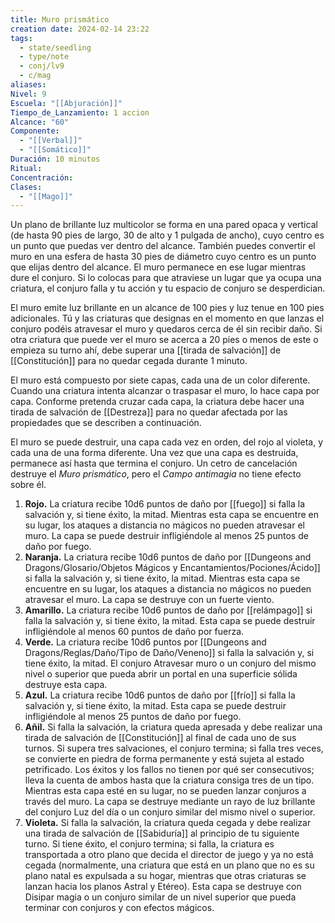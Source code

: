```yaml
---
title: Muro prismático
creation date: 2024-02-14 23:22
tags:
  - state/seedling
  - type/note
  - conj/lv9
  - c/mag
aliases: 
Nivel: 9
Escuela: "[[Abjuración]]"
Tiempo_de_Lanzamiento: 1 accion
Alcance: "60"
Componente:
  - "[[Verbal]]"
  - "[[Somático]]"
Duración: 10 minutos
Ritual: 
Concentración: 
Clases:
  - "[[Mago]]"
---
```

Un plano de brillante luz multicolor se forma en una pared opaca y vertical (de hasta 90 pies de largo, 30 de alto y 1 pulgada de ancho), cuyo centro es un punto que puedas ver dentro del alcance. También puedes convertir el muro en una esfera de hasta 30 pies de diámetro cuyo centro es un punto que elijas dentro del alcance. El muro permanece en ese lugar mientras dure el conjuro. Si lo colocas para que atraviese un lugar que ya ocupa una criatura, el conjuro falla y tu acción y tu espacio de conjuro se desperdician.

El muro emite luz brillante en un alcance de 100 pies y luz tenue en 100 pies adicionales. Tú y las criaturas que designas en el momento en que lanzas el conjuro podéis atravesar el muro y quedaros cerca de él sin recibir daño. Si otra criatura que puede ver el muro se acerca a 20 pies o menos de este o empieza su turno ahí, debe superar una [[tirada de salvación]] de [[Constitución]] para no quedar cegada durante 1 minuto.

El muro está compuesto por siete capas, cada una de un color diferente. Cuando una criatura intenta alcanzar o traspasar el muro, lo hace capa por capa. Conforme pretenda cruzar cada capa, la criatura debe hacer una tirada de salvación de [[Destreza]] para no quedar afectada por las propiedades que se describen a continuación.

El muro se puede destruir, una capa cada vez en orden, del rojo al violeta, y cada una de una forma diferente. Una vez que una capa es destruida, permanece así hasta que termina el conjuro. Un cetro de cancelación destruye el _Muro prismático_, pero el _Campo antimagia_ no tiene efecto sobre él.

1. **Rojo.** La criatura recibe 10d6 puntos de daño por [[fuego]] si falla la salvación y, si tiene éxito, la mitad. Mientras esta capa se encuentre en su lugar, los ataques a distancia no mágicos no pueden atravesar el muro. La capa se puede destruir infligiéndole al menos 25 puntos de daño por fuego.
2. **Naranja.** La criatura recibe 10d6 puntos de daño por [[Dungeons and Dragons/Glosario/Objetos Mágicos y Encantamientos/Pociones/Ácido]] si falla la salvación y, si tiene éxito, la mitad. Mientras esta capa se encuentre en su lugar, los ataques a distancia no mágicos no pueden atravesar el muro. La capa se destruye con un fuerte viento.
3. **Amarillo.** La criatura recibe 10d6 puntos de daño por [[relámpago]] si falla la salvación y, si tiene éxito, la mitad. Esta capa se puede destruir infligiéndole al menos 60 puntos de daño por fuerza.
4. **Verde.** La criatura recibe 10d6 puntos por [[Dungeons and Dragons/Reglas/Daño/Tipo de Daño/Veneno]] si falla la salvación y, si tiene éxito, la mitad. El conjuro Atravesar muro o un conjuro del mismo nivel o superior que pueda abrir un portal en una superficie sólida destruye esta capa.
5. **Azul.** La criatura recibe 10d6 puntos de daño por [[frío]] si falla la salvación y, si tiene éxito, la mitad. Esta capa se puede destruir infligiéndole al menos 25 puntos de daño por fuego.
6. **Añil.** Si falla la salvación, la criatura queda apresada y debe realizar una tirada de salvación de [[Constitución]] al final de cada uno de sus turnos. Si supera tres salvaciones, el conjuro termina; si falla tres veces, se convierte en piedra de forma permanente y está sujeta al estado petrificado. Los éxitos y los fallos no tienen por qué ser consecutivos; lleva la cuenta de ambos hasta que la criatura consiga tres de un tipo. Mientras esta capa esté en su lugar, no se pueden lanzar conjuros a través del muro. La capa se destruye mediante un rayo de luz brillante del conjuro Luz del día o un conjuro similar del mismo nivel o superior.
7. **Violeta.** Si falla la salvación, la criatura queda cegada y debe realizar una tirada de salvación de [[Sabiduría]] al principio de tu siguiente turno. Si tiene éxito, el conjuro termina; si falla, la criatura es transportada a otro plano que decida el director de juego y ya no está cegada (normalmente, una criatura que está en un plano que no es su plano natal es expulsada a su hogar, mientras que otras criaturas se lanzan hacia los planos Astral y Etéreo). Esta capa se destruye con Disipar magia o un conjuro similar de un nivel superior que pueda terminar con conjuros y con efectos mágicos.